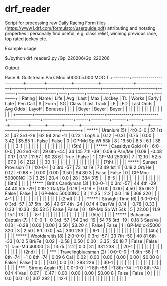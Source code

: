 # drf_reader

Script for processing raw Daily Racing Form files (https://www1.drf.com/formulator/userguide.pdf) attributing and notating properties I personally find useful, e.g. class relief, winning previous race, top rated jockey etc.

Example usage

$./python drf_reader2.py /Gp_220206/Gp_220206

Output

Race 9: Gulfstream Park 
Moc 50000
5.000 MOC T
+--------+------------------------+---------+------------+------------+----------------+---------------+------+---------+-------+------+----------+---------+-------+-------+-------+-------------------+----+-------+-----------+----------+--------+---------+
| Rating |          Name          |  Life   |    Avg     |    Last    |      Max       |    Jockey     | Tr.  |  Works  | Early | Late | Pen Call |    $    | Form  |  SG   | Class |    Last Track     | LF |  LFD  | Last Odds | Avg Odds | Layoff | Bonuses |
|        |                        |         |   Beyer    |   Beyer    |     Beyer      |               |      |         |       |      |          |         |       |       |       |                   |    |       |           |          |        |         |
+--------+------------------------+---------+------------+------------+----------------+---------------+------+---------+-------+------+----------+---------+-------+-------+-------+-------------------+----+-------+-----------+----------+--------+---------+
| *****  |      Uranium (5)       | 4:0-3-0 | 57 1st 31  | 47 3rd -26 | 62 94 2nd -11  | 0.23 1 Lop/Lo | 0.12 |  -0.31  | 0.75  | 0.00 |   3.42   | $5.85 1 | False | False |   0   |  GP-Md Sp Wt 53k  | 8  | 19.50 |    8.5    |   6.1    |   38   |         |
|        |          3-1           |         |            |            |                |               |      |         |       |      |          |         |       |       |       |                   |    |       |   (5th)   |          |        |         |
| *****  |   Cassidys Gold (4)    | 6:0-0-0 | 26 2nd -31 | 29 6th -44 | 34 145 7th -39 | 0.09 6 Pan/Me | 0.09 |  -0.48  | 0.17  | 0.17 |  11.57   | $0.28 6 | True  | False |   1   |    GP-Md 25000    | 7  | 12.10 |   52.5    |   67.9   |   6    |  Z(2)   |
|        |          30-1          |         |            |            |                |               |      |         |       |      |          |         |       |       |       |                   |    |       |   (7th)   |          |        |         |
| *****  | Sunset Provision (1)   | 1:0-0-1 | 0 3rd -57  | 73 1st 19  |  73 49 1st 11  | 0.19 2 Ort/He | 0.12 | -0.68 * | 0.00  | 0.00 |   3.50   | $4.30 3 | False | False |   0   |  GP-Moc 50000NC   | 3  | 3.25  |   20.4    |   0.0    |   28   | 384 315 |
|        |          8-5           |         |            |            |                |               |      |         |       |      |          |         |       |       |       |                   |    |       |   (8th)   |          |        |         |
| *****  |  Brit's Candyman (3)   | 1:0-0-1 | 0 3rd -57  | 44 4th -29 | 44 40 5th -29  | 0.19 2 Gaf/Ga | 0.19 | -0.16 * | 0.00  | 0.00 |   4.50   | $5.06 2 | False | False |   0   |  GP-Moc 50000NC   | 3  | 11.25 |    2.2    |   0.0    |   19   | 368 320 |
|        |          4-1           |         |            |            |                |               |      |         |       |      |          |         |       |       |       |                   |    |       |   (2nd)   |          |        |         |
| *****  |   Straight Time (6)    | 3:0-0-0 | 0 3rd -57  | 37 5th -36 | 49 67 4th -24  | 0.14 4 Cas/Va | 0.14 |  -0.78  | 0.33  | 0.33 |  10.33   | $0.53 5 | False | False |   0   |  GP-Md Sp Wt 54k  | 5  | 22.00 |   11.9    |   15.1   |   13   |         |
|        |          8-1           |         |            |            |                |               |      |         |       |      |          |         |       |       |       |                   |    |       |   (5th)   |          |        |         |
| *****  | Bahamian Captain (7)   | 1:0-0-1 | 0 3rd -57  | 54 2nd -19 | 54 75 3rd -19  | 0.18 3 Sae/Va | 0.13 |  -0.28  | 0.00  | 0.00 |   3.50   | $3.20 4 | False | False |   1   | GP-Md c-25000 320 | 3  | 2.50  |    8.1    |   0.0    |   54   | 330 283 |
|        |          6-1           |         |            |            |                |               |      |         |       |      |          |         |       |       |       |                   |    |       |   (4th)   |          |        |         |
| *****  |   Wootdareitis (8)     | 2:0-0-0 | 0 3rd -57  | 23 7th -50 | 40 81 6th -33  | 0.12 5 Bri/Fe | 0.02 |  -0.58  | 0.50  | 0.00 |   3.35   | $0.18 7 | False | False |   1   |   Tam-Md 40000    | 5  | 13.75 |    2.2    |   0.0    |   31   | 331 238 |
|        |          20-1          |         |            |            |                |               |      |         |       |      |          |         |       |       |       |                   |    |       |   (2nd)   |          |        |         |
|  ***   | Travelingbluesman (2)  | 0:0-0-0 | -1 8th -58 | -1 8th -74 |  -1 0 8th -74  |  0.09 6 Cal   | 0.02 |  0.00   | 0.00  | 0.00 |   0.00   | $0.00 8 | False | False |   0   |                   |    |       |    0.0    |   0.0    |   0    | 283 226 |
|        |          30-1          |         |            |            |                |               |      |         |       |      |          |         |       |       |       |                   |    |       |           |          |        |         |
|  ***   |   Strong Again (9)     | 0:0-0-0 | -1 8th -58 | -1 8th -74 |  -1 0 8th -74  |  0.14 4 Vas   | 0.07 |  -0.47  | 0.00  | 0.00 |   0.00   | $0.00 8 | False | False |   0   |                   |    |       |    0.0    |   0.0    |   0    | 307 292 |
|        |          12-1          |         |            |            |                |               |      |         |       |      |          |         |       |       |       |                   |    |       |           |          |        |         |
